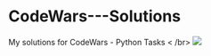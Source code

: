 # CodeWars---Solutions
My solutions for CodeWars - Python Tasks
< /br>
<img src="https://www.codewars.com/users/Vladimir%20Voltron/badges/large">
